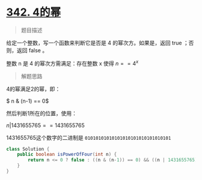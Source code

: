 # [342. 4的幂](https://leetcode.cn/problems/power-of-four/)

>  题目描述

给定一个整数，写一个函数来判断它是否是 4 的幂次方。如果是，返回 true ；否则，返回 false 。

整数 n 是 4 的幂次方需满足：存在整数 x 使得 $n == 4^x$

> 解题思路

4的幂满足2的幂，即：

$ n \& (n-1) == 0$

然后判断1所在的位置，使用：

$n | 1431655765 == 1431655765$

1431655765这个数字的二进制是 `01010101010101010101010101010101`

```java
class Solution {
    public boolean isPowerOfFour(int n) {
        return n <= 0 ? false : ((n & (n-1)) == 0) && ((n | 1431655765) == 1431655765);
    }
}
```

